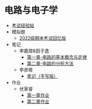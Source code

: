 # 电路与电子学

- [考试经验帖](docs/课内笔记/大二上/电路与电子学/考试经验帖.md)
- 模拟题
  - [2022级期末考试回忆版](docs/课内笔记/大二上/电路与电子学/模拟题/2022级期末考试回忆版.md)
- 笔记
  - 李嘉煜&田子逸
    - [第一章-电路的基本概念与定律](docs/课内笔记/大二上/电路与电子学/笔记/李嘉煜&田子逸/第一章-电路的基本概念与定律.md)
    -  [第二章-电路的分析方法](docs/课内笔记/大二上/电路与电子学/笔记/李嘉煜&田子逸/第二章-电路的分析方法.md)
  - 李彦筱
    - [笔记（手写版）](docs/课内笔记/大二上/电路与电子学/笔记/李彦筱/笔记说明.md)
- 作业
  - 伏家睿
    - [第一章作业](docs/课内笔记/大二上/电路与电子学/作业/伏家睿/第一章作业.md)
    - [第二章作业](docs/课内笔记/大二上/电路与电子学/作业/伏家睿/第二章作业.md)